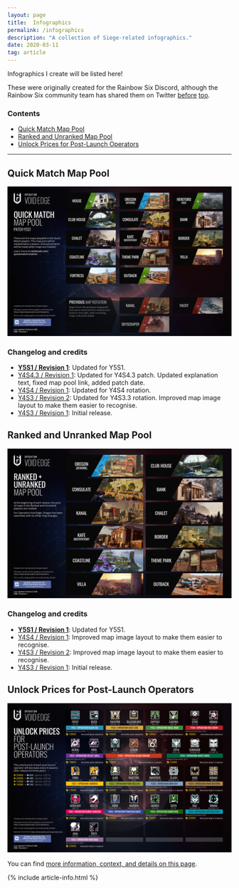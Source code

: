 ```yaml
---
layout: page
title:  Infographics
permalink: /infographics
description: "A collection of Siege-related infographics."
date: 2020-03-11
tag: article
---
```


Infographics I create will be listed here! 

These were originally created for the Rainbow Six Discord, although the Rainbow Six community team has shared them on Twitter [before](https://twitter.com/Rainbow6Game/status/1172260600996605952) [too](https://twitter.com/Rainbow6Game/status/1103385513900285953). 

### Contents

* [Quick Match Map Pool](#quick-match-map-pool)
* [Ranked and Unranked Map Pool](#ranked-and-unranked-map-pool)
* [Unlock Prices for Post-Launch Operators](#unlock-prices-for-post-launch-operators)

-----

## Quick Match Map Pool

[![Quick Match Map Pool](/assets/images/infographics/MapRotation-QuickMatch-Y5S1.0.jpg)](/assets/images/infographics/MapRotation-QuickMatch-Y5S1.0.jpg)

### Changelog and credits

* [**Y5S1 / Revision 1**](/assets/images/infographics/MapRotation-QuickMatch-Y5S1.0.jpg): Updated for Y5S1. 
* [Y4S4.3 / Revision 1](/assets/images/infographics/MapRotation-QuickMatch-Y4S4.3.jpg): Updated for Y4S4.3 patch. Updated explanation text, fixed map pool link, added patch date.
* [Y4S4 / Revision 1](/assets/images/infographics/MapRotation-Casual-Y4S4.0.jpg): Updated for Y4S4 rotation.
* [Y4S3 / Revision 2](/assets/images/infographics/MapRotation-Casual-Y4S3.3.jpg): Updated for Y4S3.3 rotation. Improved map image layout to make them easier to recognise.
* [Y4S3 / Revision 1](/assets/images/infographics/MapRotation-Casual-Y4S3.0.jpg): Initial release.

## Ranked and Unranked Map Pool

[![Ranked and Unranked Map Pool](/assets/images/infographics/MapRotation-Ranked-Y5S1.jpg)](/assets/images/infographics/MapRotation-Ranked-Y5S1.jpg)

### Changelog and credits

* [**Y5S1 / Revision 1**](/assets/images/infographics/MapRotation-Ranked-Y5S1.jpg): Updated for Y5S1.
* [Y4S4 / Revision 1](/assets/images/infographics/MapRotation-Ranked-Y4S4.jpg): Improved map image layout to make them easier to recognise.
* [Y4S3 / Revision 2](/assets/images/infographics/MapRotation-Ranked-Y4S3-2.jpg): Improved map image layout to make them easier to recognise.
* [Y4S3 / Revision 1](/assets/images/infographics/MapRotation-Ranked-Y4S3.jpg): Initial release.

## Unlock Prices for Post-Launch Operators

[![Unlock Prices for Post-Launch Operators](/assets/images/operator-prices/OperatorPrices-Y5S1.jpg)](/assets/images/operator-prices/OperatorPrices-Y5S1.jpg)

You can find [more information, context, and details on this page](/operatorprices).

{% include article-info.html %}

